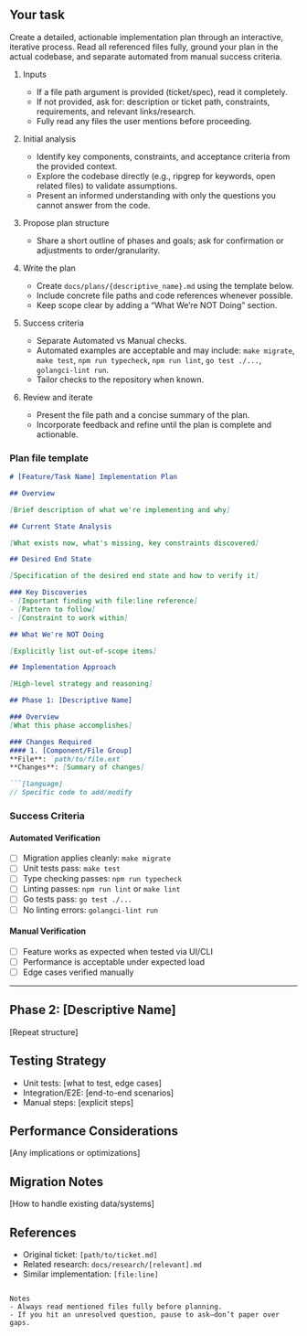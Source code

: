 ## Your task

Create a detailed, actionable implementation plan through an interactive, iterative process. Read all referenced files fully, ground your plan in the actual codebase, and separate automated from manual success criteria.

1. Inputs
   - If a file path argument is provided (ticket/spec), read it completely.
   - If not provided, ask for: description or ticket path, constraints, requirements, and relevant links/research.
   - Fully read any files the user mentions before proceeding.

2. Initial analysis
   - Identify key components, constraints, and acceptance criteria from the provided context.
   - Explore the codebase directly (e.g., ripgrep for keywords, open related files) to validate assumptions.
   - Present an informed understanding with only the questions you cannot answer from the code.

3. Propose plan structure
   - Share a short outline of phases and goals; ask for confirmation or adjustments to order/granularity.

4. Write the plan
   - Create `docs/plans/{descriptive_name}.md` using the template below.
   - Include concrete file paths and code references whenever possible.
   - Keep scope clear by adding a “What We’re NOT Doing” section.

5. Success criteria
   - Separate Automated vs Manual checks.
   - Automated examples are acceptable and may include: `make migrate`, `make test`, `npm run typecheck`, `npm run lint`, `go test ./...`, `golangci-lint run`.
   - Tailor checks to the repository when known.

6. Review and iterate
   - Present the file path and a concise summary of the plan.
   - Incorporate feedback and refine until the plan is complete and actionable.

### Plan file template

```markdown
# [Feature/Task Name] Implementation Plan

## Overview

[Brief description of what we're implementing and why]

## Current State Analysis

[What exists now, what's missing, key constraints discovered]

## Desired End State

[Specification of the desired end state and how to verify it]

### Key Discoveries
- [Important finding with file:line reference]
- [Pattern to follow]
- [Constraint to work within]

## What We're NOT Doing

[Explicitly list out-of-scope items]

## Implementation Approach

[High-level strategy and reasoning]

## Phase 1: [Descriptive Name]

### Overview
[What this phase accomplishes]

### Changes Required
#### 1. [Component/File Group]
**File**: `path/to/file.ext`
**Changes**: [Summary of changes]

```[language]
// Specific code to add/modify
```

### Success Criteria

#### Automated Verification
- [ ] Migration applies cleanly: `make migrate`
- [ ] Unit tests pass: `make test`
- [ ] Type checking passes: `npm run typecheck`
- [ ] Linting passes: `npm run lint` or `make lint`
- [ ] Go tests pass: `go test ./...`
- [ ] No linting errors: `golangci-lint run`

#### Manual Verification
- [ ] Feature works as expected when tested via UI/CLI
- [ ] Performance is acceptable under expected load
- [ ] Edge cases verified manually

---

## Phase 2: [Descriptive Name]
[Repeat structure]

## Testing Strategy
- Unit tests: [what to test, edge cases]
- Integration/E2E: [end-to-end scenarios]
- Manual steps: [explicit steps]

## Performance Considerations
[Any implications or optimizations]

## Migration Notes
[How to handle existing data/systems]

## References
- Original ticket: `[path/to/ticket.md]`
- Related research: `docs/research/[relevant].md`
- Similar implementation: `[file:line]`
```

Notes
- Always read mentioned files fully before planning.
- If you hit an unresolved question, pause to ask—don’t paper over gaps.
